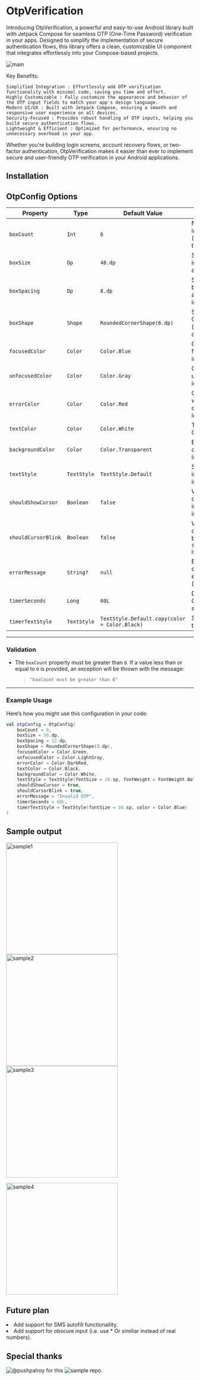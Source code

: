 # OtpVerification

Introducing OtpVerification, a powerful and easy-to-use Android library built with Jetpack Compose for seamless OTP (One-Time Password) verification in your apps. Designed to simplify the implementation of secure authentication flows, this library offers a clean, customizable UI component that integrates effortlessly into your Compose-based projects. 

<img src="https://github.com/karimabdelhameed/OtpVerification/blob/develop/.github/assets/otp_android.png" alt="main">


Key Benefits:  

    Simplified Integration : Effortlessly add OTP verification functionality with minimal code, saving you time and effort.
    Highly Customizable : Fully customize the appearance and behavior of the OTP input fields to match your app's design language.
    Modern UI/UX : Built with Jetpack Compose, ensuring a smooth and responsive user experience on all devices.
    Security-Focused : Provides robust handling of OTP inputs, helping you build secure authentication flows.
    Lightweight & Efficient : Optimized for performance, ensuring no unnecessary overhead in your app.
     

Whether you're building login screens, account recovery flows, or two-factor authentication, OtpVerification makes it easier than ever to implement secure and user-friendly OTP verification in your Android applications. 


## Installation

## OtpConfig Options

| **Property**         | **Type**       | **Default Value**            | **Description**                                                                 |
|-----------------------|----------------|------------------------------|---------------------------------------------------------------------------------|
| `boxCount`           | `Int`          | `6`                          | Number of OTP input boxes (must be greater than 0).                             |
| `boxSize`            | `Dp`           | `48.dp`                      | Size of each OTP input box (width and height).                                  |
| `boxSpacing`         | `Dp`           | `8.dp`                       | Spacing between adjacent OTP input boxes.                                       |
| `boxShape`           | `Shape`        | `RoundedCornerShape(6.dp)`   | Shape of the OTP input boxes (e.g., rounded corners).                           |
| `focusedColor`       | `Color`        | `Color.Blue`                 | Color of the focused OTP input box.                                             |
| `unfocusedColor`     | `Color`        | `Color.Gray`                 | Color of the unfocused OTP input boxes.                                         |
| `errorColor`         | `Color`        | `Color.Red`                  | Color applied when an error occurs (e.g., invalid OTP).                         |
| `textColor`          | `Color`        | `Color.White`                | Text color for the OTP digits.                                                  |
| `backgroundColor`    | `Color`        | `Color.Transparent`          | Background color of the OTP input boxes.                                        |
| `textStyle`          | `TextStyle`    | `TextStyle.Default`          | Style for the text inside the OTP input boxes.                                  |
| `shouldShowCursor`   | `Boolean`      | `false`                      | Whether to display a cursor in the active OTP input box.                        |
| `shouldCursorBlink`  | `Boolean`      | `false`                      | Whether the cursor should blink (if `shouldShowCursor` is `true`).              |
| `errorMessage`       | `String?`      | `null`                       | Error message to display when an error occurs (optional).                       |
| `timerSeconds`       | `Long`         | `60L`                        | Duration of the OTP timer in seconds.                                           |
| `timerTextStyle`     | `TextStyle`    | `TextStyle.Default.copy(color = Color.Black)` | Style for the OTP timer text.                                                   |

---

### Validation

- The `boxCount` property must be greater than `0`. If a value less than or equal to `0` is provided, an exception will be thrown with the message:
  > `"boxCount must be greater than 0"`

---

### Example Usage

Here’s how you might use this configuration in your code:

```kotlin
val otpConfig = OtpConfig(
    boxCount = 6,
    boxSize = 56.dp,
    boxSpacing = 12.dp,
    boxShape = RoundedCornerShape(8.dp),
    focusedColor = Color.Green,
    unfocusedColor = Color.LightGray,
    errorColor = Color.DarkRed,
    textColor = Color.Black,
    backgroundColor = Color.White,
    textStyle = TextStyle(fontSize = 24.sp, fontWeight = FontWeight.Bold),
    shouldShowCursor = true,
    shouldCursorBlink = true,
    errorMessage = "Invalid OTP",
    timerSeconds = 60L,
    timerTextStyle = TextStyle(fontSize = 16.sp, color = Color.Blue)
)
```

## Sample output
<p float="left">
<img src="https://github.com/karimabdelhameed/OtpVerification/blob/develop/.github/assets/otp_layout.png" width="300" alt="sample1">
<img src="https://github.com/karimabdelhameed/OtpVerification/blob/develop/.github/assets/otp_layout_filled.png" width="300" alt="sample2">
<img src="https://github.com/karimabdelhameed/OtpVerification/blob/develop/.github/assets/otp_layout_error.png" width="300" alt="sample3">
</p>

<p float="left">
<img src="https://github.com/karimabdelhameed/OtpVerification/blob/develop/.github/assets/otp_video.gif" width="300" alt="sample4">
</p>

## Future plan
<li>Add support for SMS autofill functionaility.</li>
<li>Add support for obscure input (i.e. use * Or similiar instead of real numbers).</li>




## Special thanks 
![@pushpalroy](https://github.com/pushpalroy) for this ![sample repo](https://github.com/pushpalroy/ComposeOtpVerify/tree/main).

